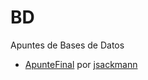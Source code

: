 # BD
Apuntes de Bases de Datos

* [ApunteFinal](https://github.com/CubaWiki/BD-ApunteFinal-jsackmann) por [jsackmann](https://github.com/jsackmann)
